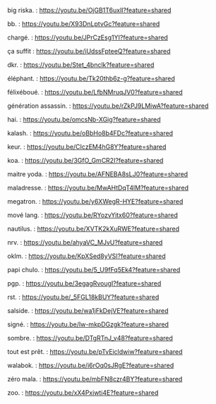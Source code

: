 big riska. : https://youtu.be/OjGB1T6uxlI?feature=shared

bb. : https://youtu.be/X93DnLptvGc?feature=shared

chargé. : https://youtu.be/JPrCzEsg1YI?feature=shared

ça suffit : https://youtu.be/iUdssFpteeQ?feature=shared

dkr. : https://youtu.be/Stet_4bnclk?feature=shared

éléphant. : https://youtu.be/Tk20thb6z-g?feature=shared

félixéboué. : https://youtu.be/LfbNMruqJV0?feature=shared

génération assassin. : https://youtu.be/rZkPJ9LMiwA?feature=shared

hai. : https://youtu.be/omcsNb-XGig?feature=shared

kalash. : https://youtu.be/oBbHo8b4FDc?feature=shared

keur. : https://youtu.be/CIczEM4hG8Y?feature=shared

koa. : https://youtu.be/3GfO_GmCR2I?feature=shared

maitre yoda. : https://youtu.be/AFNEBA8sLJ0?feature=shared

maladresse. : https://youtu.be/MwAHtDqT4lM?feature=shared

megatron. : https://youtu.be/y6XWegR-HYE?feature=shared

mové lang. : https://youtu.be/RYozvYitx60?feature=shared

nautilus. : https://youtu.be/XVTK2kXuRWE?feature=shared

nrv. : https://youtu.be/ahyaVC_MJvU?feature=shared

oklm. : https://youtu.be/KpXSed8yVSI?feature=shared

papi chulo. : https://youtu.be/5_U9fFq5Ek4?feature=shared

pgp. : https://youtu.be/3egagRvougI?feature=shared

rst. : https://youtu.be/_5FGL18kBUY?feature=shared

salside. : https://youtu.be/wa1jFkDejVE?feature=shared

signé. : https://youtu.be/Iw-mkpDGzgk?feature=shared

sombre. : https://youtu.be/DTgRTnJ_v48?feature=shared

tout est prêt. : https://youtu.be/pTvEicldwiw?feature=shared

walabok. : https://youtu.be/i6rOq0sJRgE?feature=shared

zéro mala. : https://youtu.be/mbFN8czr4BY?feature=shared

zoo. : https://youtu.be/xX4Pxiwti4E?feature=shared
